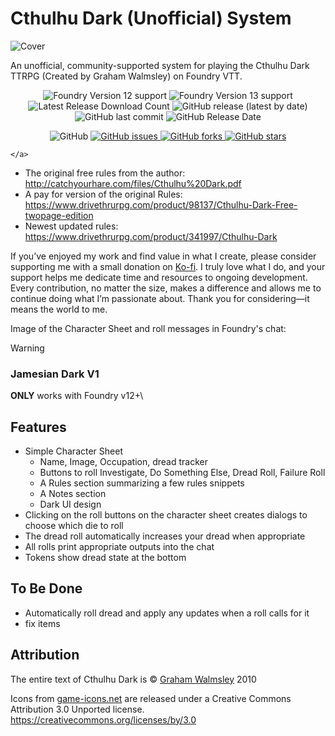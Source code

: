 # Cthulhu Dark (Unofficial) System

![Cover](./assets/cover.webp)

An unofficial, community-supported system for playing the Cthulhu Dark TTRPG (Created by Graham Walmsley) on Foundry VTT.

<p align="center">
    <img alt="Foundry Version 12 support" src="https://img.shields.io/badge/Foundry-v12-informational">
    <img alt="Foundry Version 13 support" src="https://img.shields.io/badge/Foundry-v13-informational">
    <img alt="Latest Release Download Count" src="https://img.shields.io/github/downloads/philote/jamesian/latest/total"> 
    <img alt="GitHub release (latest by date)" src="https://img.shields.io/github/v/release/philote/jamesian"> 
    <img alt="GitHub last commit" src="https://img.shields.io/github/last-commit/philote/jamesian">
    <img alt="GitHub Release Date" src="https://img.shields.io/github/release-date/philote/jamesian?label=latest%20release" /> 
</p>
<p align="center">
    <img alt="GitHub" src="https://img.shields.io/github/license/philote/jamesian"> 
    <a href="https://github.com/philote/jamesian/issues">
        <img alt="GitHub issues" src="https://img.shields.io/github/issues/philote/jamesian">
    </a> 
    <a href="https://github.com/philote/jamesian/network">
        <img alt="GitHub forks" src="https://img.shields.io/github/forks/philote/jamesian">
    </a> 
    <a href="https://github.com/philote/jamesian/stargazers">
        <img alt="GitHub stars" src="https://img.shields.io/github/stars/philote/jamesian">
    </a>
</p>

    </a>
</p>

- The original free rules from the author: http://catchyourhare.com/files/Cthulhu%20Dark.pdf
- A pay for version of the original Rules: https://www.drivethrurpg.com/product/98137/Cthulhu-Dark-Free-twopage-edition
- Newest updated rules: https://www.drivethrurpg.com/product/341997/Cthulhu-Dark

If you’ve enjoyed my work and find value in what I create, please consider supporting me with a small donation on [Ko-fi](https://ko-fi.com/G2G3I91JQ). I truly love what I do, and your support helps me dedicate time and resources to ongoing development. Every contribution, no matter the size, makes a difference and allows me to continue doing what I’m passionate about. Thank you for considering—it means the world to me.

Image of the Character Sheet and roll messages in Foundry's chat:


> [!WARNING]
> ### Jamesian Dark V1
> **ONLY** works with Foundry v12+\

## Features

- Simple Character Sheet
  - Name, Image, Occupation, dread tracker
  - Buttons to roll Investigate, Do Something Else, Dread Roll, Failure Roll
  - A Rules section summarizing a few rules snippets
  - A Notes section
  - Dark UI design
- Clicking on the roll buttons on the character sheet creates dialogs to choose which die to roll
- The dread roll automatically increases your dread when appropriate
- All rolls print appropriate outputs into the chat
- Tokens show dread state at the bottom


## To Be Done

- Automatically roll dread and apply any updates when a roll calls for it
- fix items

## Attribution

The entire text of Cthulhu Dark is © [Graham Walmsley](http://catchyourhare.com) 2010

Icons from [game-icons.net](http://game-icons.net) are released under a Creative Commons Attribution 3.0 Unported license. https://creativecommons.org/licenses/by/3.0
